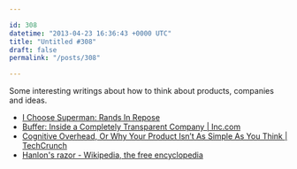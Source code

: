 ```yaml
---

id: 308
datetime: "2013-04-23 16:36:43 +0000 UTC"
title: "Untitled #308"
draft: false
permalink: "/posts/308"

---
```


Some interesting writings about how to think about products, companies and ideas. 

 
 * [I Choose Superman: Rands In Repose](http://www.randsinrepose.com/archives/2013/04/21/i_choose_superman.html)
 * [Buffer: Inside a Completely Transparent Company | Inc.com](http://www.inc.com/jeff-haden/inside-buffer-company-complete-transparency.html)
 * [Cognitive Overhead, Or Why Your Product Isn’t As Simple As You Think | TechCrunch](http://techcrunch.com/2013/04/20/cognitive-overhead/)
 * [Hanlon's razor - Wikipedia, the free encyclopedia](https://en.wikipedia.org/wiki/Hanlon's_razor)


